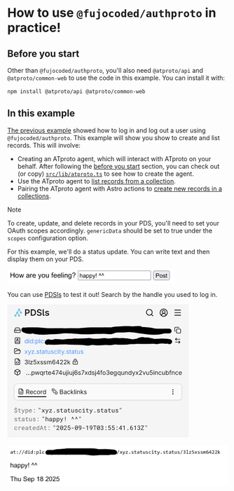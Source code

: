 # How to use `@fujocoded/authproto` in practice!

## Before you start

Other than `@fujocoded/authproto`, you'll also need `@atproto/api` and `@atproto/common-web` to use the code in this example. You can install it with:

```bash
npm install @atproto/api @atproto/common-web
```

## In this example

[The previous example](../__example__) showed how to log in and log out a user using `@fujocoded/authproto`. This example will show you show to create and list records. This will involve:

- Creating an ATproto agent, which will interact with ATproto on your behalf. After following the [before you start](#before-you-start) section, you can check out (or copy) [`src/lib/atproto.ts`](./src/lib/atproto.ts) to see how to create the agent.
- Use the ATproto agent to [list records from a collection](./src/components/Status.astro).
- Pairing the ATproto agent with Astro actions to [create new records in a collections](./src/actions/index.ts).

> [!NOTE]
> To create, update, and delete records in your PDS, you'll need to set your OAuth scopes accordingly. `genericData` should be set to true under the `scopes` configuration option.

For this example, we'll do a status update. You can write text and then display them on your PDS.

![A simple form with a textbox that says 'happy! ^^'](./assets/form.png)

You can use [PDSls](https://pdsls.dev/) to test it out! Search by the handle you used to log in.

![A screenshot of the PDSls service where a record for 'xyz.statuscity.status' has been made](./assets/result.png)

![A screenshot of the resulting statuses show up on the Astro demo website](./assets/display_result.png)